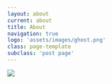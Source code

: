 ```yaml
---
layout: about
current: about
title: About
navigation: true
logo: 'assets/images/ghost.png'
class: page-template
subclass: 'post page'
---
```


<div class="pc_img">
	<img src="/thgus900.github.io/assets/images/sh_about.jpg">
</div>

<div class="mobile_img">
	<img src="/thgus900.github.io/assets/images/sh_about_m.jpg">
</div>

<style>
	.mobile_img{display:none;}
	
@media (max-width: 1150px){
	.mobile_img{display:block;}
	.pc_img{display:none;}
}
</style>
